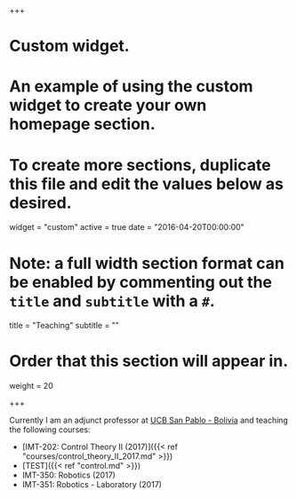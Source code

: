 +++
# Custom widget.
# An example of using the custom widget to create your own homepage section.
# To create more sections, duplicate this file and edit the values below as desired.
widget = "custom"
active = true
date = "2016-04-20T00:00:00"

# Note: a full width section format can be enabled by commenting out the `title` and `subtitle` with a `#`.
title = "Teaching"
subtitle = ""

# Order that this section will appear in.
weight = 20

+++


Currently I am an adjunct professor at [UCB San Pablo - Bolivia](https://www.ucb.edu.bo/) and teaching the following courses:

- [IMT-202: Control Theory II (2017)]({{< ref "courses/control_theory_II_2017.md" >}})
- [TEST]({{< ref "control.md" >}})
- IMT-350: Robotics (2017)
- IMT-351: Robotics - Laboratory (2017)
